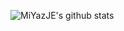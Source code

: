![MiYazJE's github stats](https://github-readme-stats.vercel.app/api?username=MiYazJE&show_icons=true&theme=radical)
